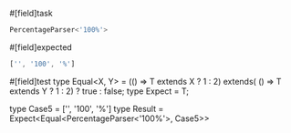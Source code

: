 #[field]task
```ts
PercentageParser<'100%'>
```

#[field]expected
```ts
['', '100', '%']
```

#[field]test
type Equal<X, Y> = (<T>() => T extends X ? 1 : 2) extends(
    <T>() => T extends Y ? 1 : 2) ? true : false;
type Expect<T extends true> = T;

type Case5 = ['', '100', '%']
type Result = Expect<Equal<PercentageParser<'100%'>, Case5>>